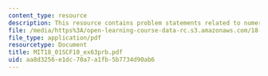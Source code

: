 ```yaml
---
content_type: resource
description: This resource contains problem statements related to numerical integration.
file: /media/https%3A/open-learning-course-data-rc.s3.amazonaws.com/18-01sc-single-variable-calculus-fall-2010/aa8d3256e1dc70a7a1fb5b7734d90ab6_MIT18_01SCF10_ex63prb.pdf
file_type: application/pdf
resourcetype: Document
title: MIT18_01SCF10_ex63prb.pdf
uid: aa8d3256-e1dc-70a7-a1fb-5b7734d90ab6
---
```

